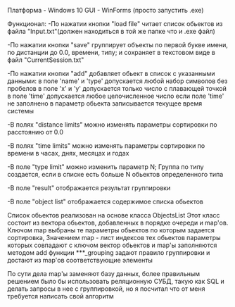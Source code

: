 Платформа - Windows 10
GUI - WinForms
(просто запустить .exe)

Функционал:
-По нажатии кнопки "load file" читает список обьектов из файла "Input.txt"(должен находиться в той же папке что и .exe файл) 

-По нажатии кнопки "save" группирует объекты по первой букве имени, по дистанции до 0.0, времени, типу; и сохраняет в текстовом виде в файл "CurrentSession.txt"

-По нажатии кнопки "add" добавляет обьект в список с указанными данными:
    в поле 'name' и 'type' допускается любой набор символов без пробелов
    в поле 'x' и 'y' допускается только число с плавающей точкой
    в поле 'time' допускается любое целочисленное число
    если поле 'time' не заполнено в параметр обьекта записывается текущее время системы
    
-В полях "distance limits" можно изменять параметры сортировки по расстоянию от 0.0

-В полях "time limits" можно изменять параметры сортировки по времени в часах, днях, месяцах и годах

-В поле "type limit" можно изменить параметр N; Группа по типу создается, если в списке есть больше N обьектов определенного типа  

-В поле "result" отображается результат группировки

-В поле "object list" отображается содержимое списка обьектов

Список обьектов реализован на основе класса ObjectsList
Этот класс состоит из вектора обьектов, добавленных в порядке очереди
и map'ов. Ключом map выбраны те параметры обьектов по которым задается сортировка, 
Значением map - лист индексов тех обьектов параметры которых совпадают с ключом 
вектор обьектов и map'ы заполняются методом add
функции ***_grouping задают правило группировки и достают из map'ов соответствующие элементы

По сути дела map'ы заменяют базу данных, более правильным решением было бы использовать реляционную СУБД,
такую как SQL и делать запросы в нее с группировкой, но я посчитал что от меня требуется написать свой алгоритм
